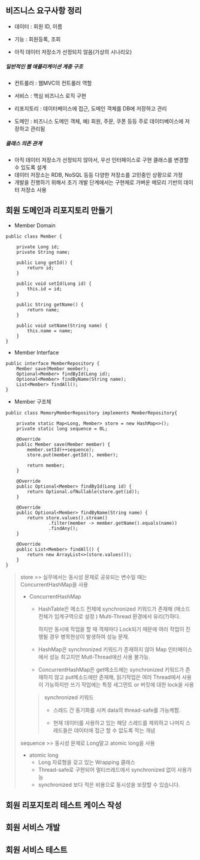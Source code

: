 ## 비즈니스 요구사항 정리

- 데이터 : 회원 ID, 이름

- 기능  : 회원등록, 조회

- 아직 데이터 저장소가 선정되지 않음(가상의 시나리오)



##### 일반적인 웹 애플리케이션 계층 구조

- 컨트롤러 : 웹MVC의 컨트롤러 역할

- 서비스 : 핵심 비즈니스 로직 구현
- 리포지토리 : 데이터베이스에 접근, 도메인 객체를 DB에 저장하고 관리
- 도메인 : 비즈니스 도메인 객체, 예) 회원, 주문, 쿠폰 등등 주로 데이터베이스에 저장하고 관리됨



##### 클래스 의존 관계

- 아직 데이터 저장소가 선정되지 않아서, 우선 인터페이스로 구현 클래스를 변경할 수 있도록 설계
- 데이터 저장소는 RDB, NoSQL 등등 다양한 저장소를 고민중인 상황으로 가정
- 개발을 진행하기 위해서 초기 개발 단계에서는 구현체로 가벼운 메모리 기반의 데이터 저장소 사용



## 회원 도메인과 리포지토리 만들기

- Member Domain

```
public class Member {

    private Long id;
    private String name;

    public Long getId() {
        return id;
    }

    public void setId(Long id) {
        this.id = id;
    }

    public String getName() {
        return name;
    }

    public void setName(String name) {
        this.name = name;
    }
}

```

- Member Interface

```
public interface MemberRepository {
    Member save(Member member);
    Optional<Member> findById(Long id);
    Optional<Member> findByName(String name);
    List<Member> findAll();
}
```

- Member 구조체

```
public class MemoryMemberRepository implements MemberRepository{

    private static Map<Long, Member> store = new HashMap<>();
    private static long sequence = 0L;

    @Override
    public Member save(Member member) {
        member.setId(++sequence);
        store.put(member.getId(), member);

        return member;
    }

    @Override
    public Optional<Member> findById(Long id) {
        return Optional.ofNullable(store.get(id));
    }

    @Override
    public Optional<Member> findByName(String name) {
        return store.values().stream()
                .filter(member -> member.getName().equals(name))
                .findAny();
    }

    @Override
    public List<Member> findAll() {
        return new ArrayList<>(store.values());
    }
}
```

> store >> 실무에서는 동시성 문제로 공유되는 변수일 때는 ConcurrentHashMap을 사용
>
> - ConcurrentHashMap
>
>   - HashTable은 메소드 전체에 synchronized 키워드가 존재해 (메소드 전체가 임계구역으로 설정 ) Multi-Thread 환경에서 유리(?)하다.
>
>     하지만 동시에 작업을 할 때 객체마다 Lock되기 때문에 여러 작업이 진행될 경우 병목현상이 발생하여 성능 문제.
>
>   - HashMap은 synchronized 키워드가 존재하지 않아 Map 인터페이스에서 성능 최고지만 Mutl-Thread에선 사용 불가능.
>
>   - ConcurrentHashMap은 get메소드에는 synchronized 키워드가 존재하지 않고 put메소드에만 존재해, 읽기작업은 여러 Thread에서 사용이 가능하지만 쓰기 작업에는 특정 세그먼트 or 버킷에 대한 lock을 사용
>
>   > synchronized 키워드
>   >
>   > - 스레드 간 동기화를 시켜 data의 thread-safe를 가능케함.
>   >
>   > - 현재 데이터를 사용하고 있는 해당 스레드를 제외하고 나머지 스레드들은 데이터에 접근 할 수 없도록 막는 개념
>
>   
>
> sequence >> 동시성 문제로 Long말고 atomic long을 사용
>
> - atomic long
>   -  Long 자료형을 갖고 있는 Wrapping 클래스
>   - Thread-safe로 구현되어 멀티쓰레드에서 synchronized 없이 사용가능
>   - synchronized 보다 적은 비용으로 동시성을 보장할 수 있습니다.





## 회원 리포지토리 테스트 케이스 작성



## 회원 서비스 개발



## 회원 서비스 테스트

